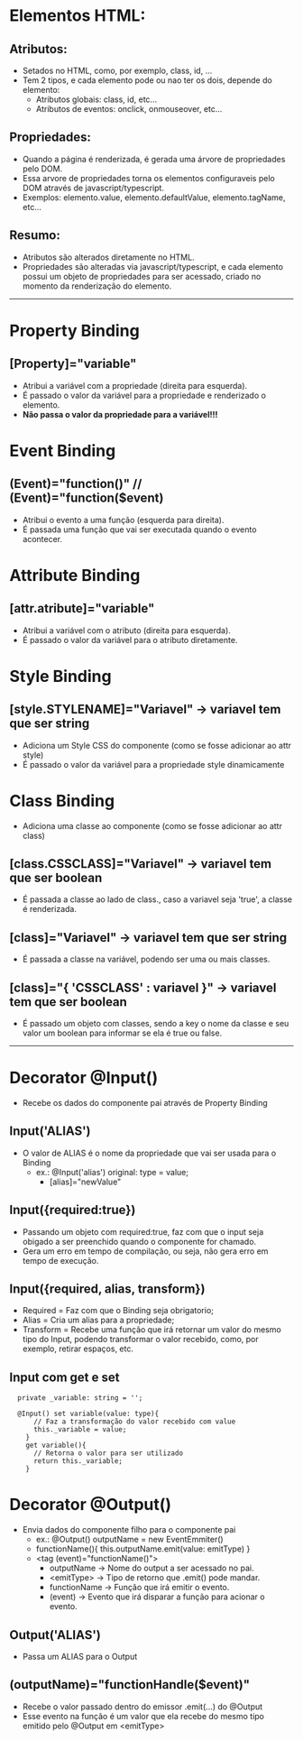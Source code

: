 # Elementos HTML:

## Atributos:

- Setados no HTML, como, por exemplo, class, id, ...
- Tem 2 tipos, e cada elemento pode ou nao ter os dois, depende do elemento:
  - Atributos globais: class, id, etc...
  - Atributos de eventos: onclick, onmouseover, etc...

## Propriedades:

- Quando a página é renderizada, é gerada uma árvore de propriedades pelo DOM.
- Essa arvore de propriedades torna os elementos configuraveis pelo DOM através
de javascript/typescript.
- Exemplos: elemento.value, elemento.defaultValue, elemento.tagName, etc...

## Resumo: 

- Atributos são alterados diretamente no HTML.
- Propriedades são alteradas via javascript/typescript, e cada elemento possui um objeto
de propriedades para ser acessado, criado no momento da renderização do elemento.

-------------

# Property Binding

## [Property]="variable"

- Atribui a variável com a propriedade (direita para esquerda).
- É passado o valor da variável para a propriedade e renderizado o elemento.
- **Não passa o valor da propriedade para a variável!!!**

# Event Binding

## (Event)="function()" // (Event)="function($event)

- Atribui o evento a uma função (esquerda para direita).
- É passada uma função que vai ser executada quando o evento acontecer.

# Attribute Binding

## [attr.atribute]="variable"

- Atribui a variável com o atributo (direita para esquerda).
- É passado o valor da variável para o atributo diretamente.

# Style Binding

## [style.STYLENAME]="Variavel" -> variavel tem que ser string

- Adiciona um Style CSS do componente (como se fosse adicionar ao attr style)
- É passado o valor da variável para a propriedade style dinamicamente

# Class Binding

- Adiciona uma classe ao componente (como se fosse adicionar ao attr class)

## [class.CSSCLASS]="Variavel" -> variavel tem que ser boolean

- É passada a classe ao lado de class., caso a variavel seja 'true',
a classe é renderizada.

## [class]="Variavel" -> variavel tem que ser string

- É passada a classe na variável, podendo ser uma ou mais classes.

## [class]="{ 'CSSCLASS' : variavel }" -> variavel tem que ser boolean

- É passado um objeto com classes, sendo a key o nome da classe e seu valor
um boolean para informar se ela é true ou false.

--------------

# Decorator @Input()

- Recebe os dados do componente pai através de Property Binding

## Input('ALIAS')

- O valor de ALIAS é o nome da propriedade que vai ser usada para o Binding
  - ex.: @Input('alias') original: type = value;
    - [alias]="newValue"

## Input({required:true})

- Passando um objeto com required:true, faz com que o input seja obigado a ser
preenchido quando o componente for chamado.
- Gera um erro em tempo de compilação, ou seja, não gera erro em tempo de execução.

## Input({required, alias, transform})

- Required = Faz com que o Binding seja obrigatorio;
- Alias = Cria um alias para a propriedade;
- Transform = Recebe uma função que irá retornar um valor do mesmo tipo do Input, podendo
transformar o valor recebido, como, por exemplo, retirar espaços, etc.

## Input com get e set

```
  private _variable: string = '';

  @Input() set variable(value: type){
      // Faz a transformação do valor recebido com value
      this._variable = value;
    }
    get variable(){
      // Retorna o valor para ser utilizado
      return this._variable;
    }
```

# Decorator @Output()

- Envia dados do componente filho para o componente pai
  - ex.: @Output() outputName = new EventEmmiter<emitType>()
  - functionName(){ this.outputName.emit(value: emitType) }
  - <tag (event)="functionName()"></tag>
    - outputName -> Nome do output a ser acessado no pai.
    - \<emitType\> -> Tipo de retorno que .emit() pode mandar.
    - functionName -> Função que irá emitir o evento.
    - (event) -> Evento que irá disparar a função para acionar o evento.

## Output('ALIAS')

- Passa um ALIAS para o Output

## (outputName)="functionHandle($event)"

- Recebe o valor passado dentro do emissor .emit(...) do @Output
- Esse evento na função é um valor que ela recebe do mesmo tipo emitido pelo @Output em \<emitType\>
